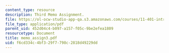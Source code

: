 ```yaml
---
content_type: resource
description: Third Memo Assignment.
file: https://ol-ocw-studio-app-qa.s3.amazonaws.com/courses/11-401-introduction-to-housing-community-and-economic-development-fall-2003/f6cd334c4bf329f7798c2818d49229dd_memo_assign3.pdf
file_type: application/pdf
parent_uid: 452d04c4-b097-a157-f05c-9be2efea1809
resourcetype: Document
title: memo_assign3.pdf
uid: f6cd334c-4bf3-29f7-798c-2818d49229dd
---
```

